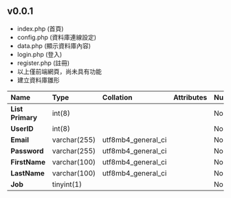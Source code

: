 ## v0.0.1
- index.php (首頁)
- config.php (資料庫連線設定)
- data.php (顯示資料庫內容)
- login.php (登入)
- register.php (註冊)
- 以上僅前端網頁，尚未具有功能
- 建立資料庫雛形

| Name | Type | Collation | Attributes | Null | Default | Comments | Extra | Action |
| :--- | :--- | :--- | :--- | :--- | :--- | :--- | :--- | :--- |
| **List Primary** | int(8) | | | No | None | | AUTO_INCREMENT | |
| **UserID** | int(8) | | | No | None | | | |
| **Email** | varchar(255) | utf8mb4_general_ci | | No | None | | | |
| **Password** | varchar(255) | utf8mb4_general_ci | | No | None | | | |
| **FirstName** | varchar(100) | utf8mb4_general_ci | | No | None | | | |
| **LastName** | varchar(100) | utf8mb4_general_ci | | No | None | | | |
| **Job** | tinyint(1) | | | No | None | | | |
